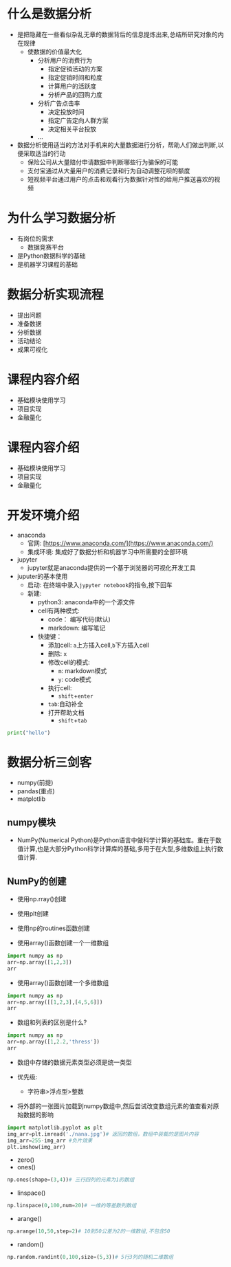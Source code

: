 # 什么是数据分析
- 是把隐藏在一些看似杂乱无章的数据背后的信息提炼出来,总结所研究对象的内在规律
  - 使数据的价值最大化
    - 分析用户的消费行为
      - 指定促销活动的方案
      - 指定促销时间和粒度
      - 计算用户的活跃度
      - 分析产品的回购力度
    - 分析广告点击率
      - 决定投放时间
      - 指定广告定向人群方案
      - 决定相关平台投放
    - ...
- 数据分析使用适当的方法对手机来的大量数据进行分析，帮助人们做出判断,以便采取适当的行动
  - 保险公司从大量赔付申请数据中判断哪些行为骗保的可能
  - 支付宝通过从大量用户的消费记录和行为自动调整花呗的额度
  - 短视频平台通过用户的点击和观看行为数据针对性的给用户推送喜欢的视频

# 为什么学习数据分析
- 有岗位的需求
  - 数据竞赛平台
- 是Python数据科学的基础
- 是机器学习课程的基础

# 数据分析实现流程
- 提出问题
- 准备数据
- 分析数据
- 活动结论
- 成果可视化

# 课程内容介绍
- 基础模块使用学习
- 项目实现
- 金融量化


# 课程内容介绍
- 基础模块使用学习
- 项目实现
- 金融量化

# 开发环境介绍
- anaconda
  - 官网: [https://www.anaconda.com/](https://www.anaconda.com/)
  - 集成环境: 集成好了数据分析和机器学习中所需要的全部环境
- jupyter
  - jupyter就是anaconda提供的一个基于浏览器的可视化开发工具
- juputer的基本使用
  - 启动: 在终端中录入`jypyter notebook`的指令,按下回车
  - 新建:
    - python3: anaconda中的一个源文件
    - cell有两种模式:
      - code： 编写代码(默认)
      - markdown: 编写笔记
    - 快捷键：
      - 添加cell: `a`上方插入cell,`b`下方插入cell
      - 删除: `x`
      - 修改cell的模式:
        - `m`: markdown模式
        - `y`: code模式
      - 执行cell:
        - `shift`+`enter`
      - `tab`:自动补全
      - 打开帮助文档
        - `shift`+`tab`
```python
print("hello")
```

# 数据分析三剑客
- numpy(前提)
- pandas(重点)
- matplotlib

## numpy模块
- NumPy(Numerical Python)是Python语言中做科学计算的基础库。重在于数值计算,也是大部分Python科学计算库的基础,多用于在大型,多维数组上执行数值计算.

## NumPy的创建
- 使用np.rray()创建
- 使用plt创建
- 使用np的routines函数创建

- 使用array()函数创建一个一维数组
```python
import numpy as np
arr=np.array([1,2,3])
arr
```

- 使用array()函数创建一个多维数组
```python
import numpy as np
arr=np.array([[1,2,3],[4,5,6]])
arr
```

- 数组和列表的区别是什么?
```python
import numpy as np
arr=np.array([1,2.2,'thress'])
arr
```
  - 数组中存储的数据元素类型必须是统一类型
  - 优先级:
    - 字符串>浮点型>整数

- 将外部的一张图片加载到numpy数组中,然后尝试改变数组元素的值查看对原始数据的影响
```python
import matplotlib.pyplot as plt
img_arr=plt.imread('./nana.jpg')# 返回的数组，数组中装载的是图片内容
img_arr=255-img_arr #负片效果
plt.imshow(img_arr)
```

- zero()
- ones()
```python
np.ones(shape=(3,4))# 三行四列的元素为1的数组
```
- linspace()
```python
np.linspace(0,100,num=20)# 一维的等差数列数组
```
- arange()
```python
np.arange(10,50,step=2)# 10到50公差为2的一维数组,不包含50
```
- random()
```python
np.random.randint(0,100,size=(5,3))# 5行3列的随机二维数组
```